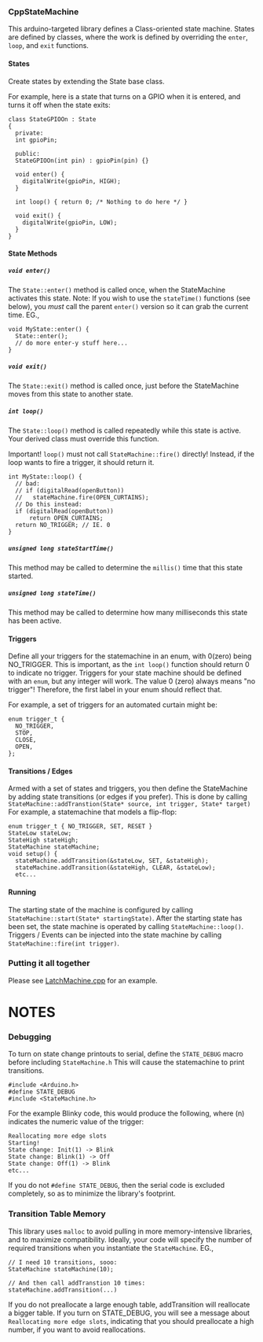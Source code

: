 ### CppStateMachine
This arduino-targeted library defines a Class-oriented state machine.
States are defined by classes, where the work is defined by overriding the `enter`, `loop`, and `exit` functions.


#### States
Create states by extending the State base class.

For example, here is a state that turns on a GPIO when it is entered, and turns it off when the state exits:
```
class StateGPIOOn : State
{
  private:
  int gpioPin;

  public:
  StateGPIOOn(int pin) : gpioPin(pin) {}

  void enter() {
    digitalWrite(gpioPin, HIGH);
  }

  int loop() { return 0; /* Nothing to do here */ }

  void exit() {
    digitalWrite(gpioPin, LOW);
  }
}
```

#### State Methods
##### `void enter()`
The `State::enter()` method is called once, when the StateMachine activates this state.
Note: 
If you wish to use the `stateTime()` functions (see below), you _must_ call the parent `enter()` version so it can grab the current time. EG.,
```
void MyState::enter() {
  State::enter();
  // do more enter-y stuff here...
}
```

##### `void exit()`
The `State::exit()` method is called once, just before the StateMachine moves from this state to another state.

##### `int loop()`
The `State::loop()` method is called repeatedly while this state is active.
Your derived class must override this function.

Important! `loop()` must not call `StateMachine::fire()` directly!
Instead, if the loop wants to fire a trigger, it should return it.
```
int MyState::loop() {
  // bad:
  // if (digitalRead(openButton))
  //   stateMachine.fire(OPEN_CURTAINS);
  // Do this instead:
  if (digitalRead(openButton))
      return OPEN_CURTAINS;
  return NO_TRIGGER; // IE. 0
}
```
##### `unsigned long stateStartTime()`
This method may be called to determine the `millis()` time that this state started.

##### `unsigned long stateTime()`
This method may be called to determine how many milliseconds this state has been active.

#### Triggers
Define all your triggers for the statemachine in an enum, with 0(zero) being NO_TRIGGER. This is important, as the `int loop()` function should return 0 to indicate no trigger.
Triggers for your state machine should be defined with an `enum`, but any integer will work.
The value 0 (zero) always means "no trigger"!  Therefore, the first label in your enum should reflect that.

For example, a set of triggers for an automated curtain might be:
```
enum trigger_t {
  NO_TRIGGER,
  STOP,
  CLOSE,
  OPEN,
};
```  

#### Transitions / Edges
Armed with a set of states and triggers, you then define the StateMachine by adding state transitions (or edges if you prefer).
This is done by calling `StateMachine::addTranstion(State* source, int trigger, State* target)`
For example, a statemachine that models a flip-flop:
```
enum trigger_t { NO_TRIGGER, SET, RESET }
StateLow stateLow;
StateHigh stateHigh;
StateMachine stateMachine;
void setup() {
  stateMachine.addTransition(&stateLow, SET, &stateHigh);
  stateMachine.addTransition(&stateHigh, CLEAR, &stateLow);
  etc...
```

#### Running
The starting state of the machine is configured by calling `StateMachine::start(State* startingState)`.
After the starting state has been set, the state machine is operated by calling `StateMachine::loop()`.
Triggers / Events can be injected into the state machine by calling `StateMachine::fire(int trigger)`.

### Putting it all together
Please see [LatchMachine.cpp](/git-jamie-s/CppStateMachine/blob/main/examples/LatchMachine.cpp) for an example.

# NOTES
### Debugging
To turn on state change printouts to serial, define the `STATE_DEBUG` macro before including `StateMachine.h`
This will cause the statemachine to print transitions.
```
#include <Arduino.h>
#define STATE_DEBUG
#include <StateMachine.h>
```

For the example Blinky code, this would produce the following, where (n) indicates the numeric value of the trigger:
```
Reallocating more edge slots
Starting!
State change: Init(1) -> Blink
State change: Blink(1) -> Off
State change: Off(1) -> Blink
etc...
```

If you do not `#define STATE_DEBUG`, then the serial code is excluded completely, so as to minimize the library's footprint.

### Transition Table Memory
This library uses `malloc` to avoid pulling in more memory-intensive libraries, and to maximize compatibility.
Ideally, your code will specify the number of required transitions when you instantiate the `StateMachine`.
EG.,
```
// I need 10 transitions, sooo:
StateMachine stateMachine(10);

// And then call addTranstion 10 times:
stateMachine.addTransition(...)
```
If you do not preallocate a large enough table, addTransition will reallocate a bigger table.
If you turn on STATE_DEBUG, you will see a message about `Reallocating more edge slots`, indicating that you should preallocate a high number, if you want to avoid reallocations.

